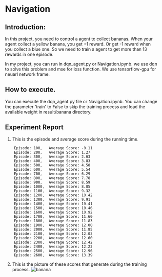 # Navigation
## Introduction:
In this project, you need to control a agent to collect bananas. When your agent collect a yellow banana, you 
get +1 reward. Or get -1 reward when you collect a blue one. So we need to train a agent to get more than 13 rewards in 
one episode. 

In my project, you can run in dqn_agent.py or Navigation.ipynb. 
we use dqn to solve this problem and mse for loss function.
We use tensorflow-gpu for neuarl network frame.

## How to execute.
You can execute the dqn_agent.py file or Navigation.ipynb.
You can change the parameter 'train' to False to skip the training process and load the available weight in 
result/banana directory.
## Experiment Report   
1. This is the episode and average score during the running time.
```text
    Episode: 100,   Average Score: -0.11
    Episode: 200,   Average Score: 1.27
    Episode: 300, 	Average Score: 2.63
    Episode: 400, 	Average Score: 3.83
    Episode: 500, 	Average Score: 4.58
    Episode: 600, 	Average Score: 5.54
    Episode: 700, 	Average Score: 6.29
    Episode: 800, 	Average Score: 7.78
    Episode: 900, 	Average Score: 8.59
    Episode: 1000, 	Average Score: 8.85
    Episode: 1100, 	Average Score: 9.32
    Episode: 1200, 	Average Score: 10.42
    Episode: 1300, 	Average Score: 9.91
    Episode: 1400, 	Average Score: 10.41
    Episode: 1500, 	Average Score: 10.46
    Episode: 1600, 	Average Score: 10.92
    Episode: 1700, 	Average Score: 11.60
    Episode: 1800, 	Average Score: 11.83
    Episode: 1900, 	Average Score: 12.00
    Episode: 2000, 	Average Score: 11.85
    Episode: 2100, 	Average Score: 12.03
    Episode: 2200, 	Average Score: 12.60
    Episode: 2300, 	Average Score: 12.42
    Episode: 2400, 	Average Score: 12.23
    Episode: 2500, 	Average Score: 12.96
    Episode: 2600, 	Average Score: 13.39
```  
2. This is the picture of these scores that generate during the training process.
![banana](https://i.ibb.co/qx48qrm/banana.png)
